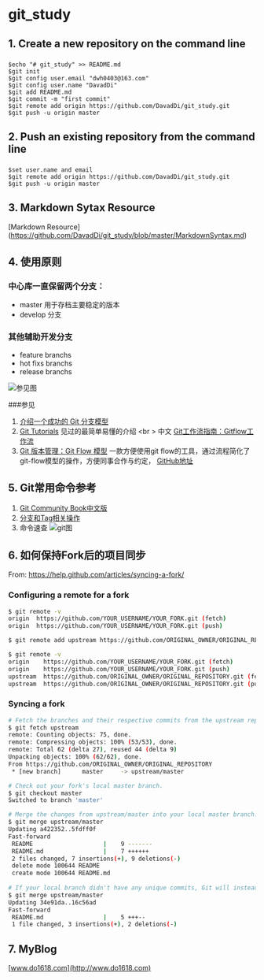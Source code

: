 # git_study

## 1. Create a new repository on the command line


###
    $echo "# git_study" >> README.md
    $git init
    $git config user.email "dwh0403@163.com"
    $git config user.name "DavadDi"
    $git add README.md
    $git commit -m "first commit"
    $git remote add origin https://github.com/DavadDi/git_study.git
    $git push -u origin master

## 2. Push an existing repository from the command line


###
    $set user.name and email
    $git remote add origin https://github.com/DavadDi/git_study.git
    $git push -u origin master




## 3. Markdown Sytax Resource


[Markdown Resource] (https://github.com/DavadDi/git_study/blob/master/MarkdownSyntax.md)

## 4. 使用原则

### 中心库一直保留两个分支：
* master 用于存档主要稳定的版本
* develop 分支

### 其他辅助开发分支
* feature branchs
* hot fixs branchs
* release branchs

![参见图](http://static.oschina.net/uploads/img/201302/25142840_pKcL.png)

###参见
1. [介绍一个成功的 Git 分支模型](http://www.oschina.net/translate/a-successful-git-branching-model)
2. [Git Tutorials](https://www.atlassian.com/git/tutorials)  见过的最简单易懂的介绍 <br \> 中文 [Git工作流指南：Gitflow工作流](http://blog.jobbole.com/76867/) 
3. [Git 版本管理：Git Flow 模型](http://blog.jobbole.com/100264/)  一款方便使用git flow的工具，通过流程简化了git-flow模型的操作，方便同事合作与约定， [GitHub地址](https://github.com/nvie/gitflow)


## 5. Git常用命令参考

1. [Git Community Book中文版](http://gitbook.liuhui998.com/index.html)
2. [分支和Tag相关操作](https://github.com/DavadDi/git_study/blob/develop/develop.md)
3. 命令速查 ![git图](http://www.do1618.com/wp-content/uploads/2016/04/git_big_jb51.jpg)



## 6. 如何保持Fork后的项目同步

From: https://help.github.com/articles/syncing-a-fork/

### Configuring a remote for a fork

```bash
$ git remote -v
origin  https://github.com/YOUR_USERNAME/YOUR_FORK.git (fetch)
origin  https://github.com/YOUR_USERNAME/YOUR_FORK.git (push)

$ git remote add upstream https://github.com/ORIGINAL_OWNER/ORIGINAL_REPOSITORY.git

$ git remote -v
origin    https://github.com/YOUR_USERNAME/YOUR_FORK.git (fetch)
origin    https://github.com/YOUR_USERNAME/YOUR_FORK.git (push)
upstream  https://github.com/ORIGINAL_OWNER/ORIGINAL_REPOSITORY.git (fetch)
upstream  https://github.com/ORIGINAL_OWNER/ORIGINAL_REPOSITORY.git (push)
```



### Syncing a fork

```bash
# Fetch the branches and their respective commits from the upstream repository. Commits to master will be stored in a local branch, upstream/master.
$ git fetch upstream
remote: Counting objects: 75, done.
remote: Compressing objects: 100% (53/53), done.
remote: Total 62 (delta 27), reused 44 (delta 9)
Unpacking objects: 100% (62/62), done.
From https://github.com/ORIGINAL_OWNER/ORIGINAL_REPOSITORY
 * [new branch]      master     -> upstream/master

# Check out your fork's local master branch.
$ git checkout master
Switched to branch 'master'

# Merge the changes from upstream/master into your local master branch. This brings your fork's master branch into sync with the upstream repository, without losing your local changes.
$ git merge upstream/master
Updating a422352..5fdff0f
Fast-forward
 README                    |    9 -------
 README.md                 |    7 ++++++
 2 files changed, 7 insertions(+), 9 deletions(-)
 delete mode 100644 README
 create mode 100644 README.md
 
# If your local branch didn't have any unique commits, Git will instead perform a "fast-forward":
$ git merge upstream/master
Updating 34e91da..16c56ad
Fast-forward
 README.md                 |    5 +++--
 1 file changed, 3 insertions(+), 2 deletions(-)
```





## 7. MyBlog


[www.do1618.com](http://www.do1618.com)<br />
